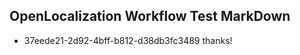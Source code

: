 ## OpenLocalization Workflow Test MarkDown
* 37eede21-2d92-4bff-b812-d38db3fc3489 thanks!

<!--HONumber=Jul16_HO5-->


